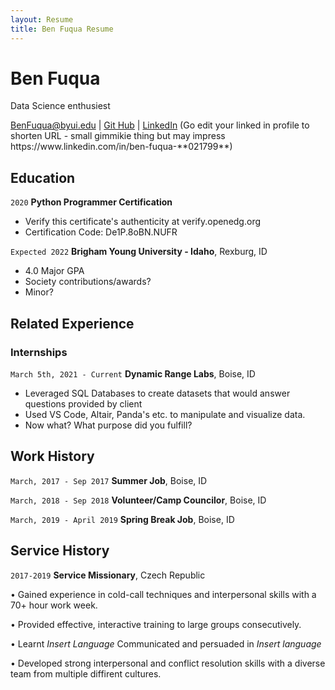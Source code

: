 ```yaml
---
layout: Resume
title: Ben Fuqua Resume
---
```

# Ben Fuqua
Data Science enthusiest

<div id="webaddress">
<a href="BenFuqua@byui.edu">BenFuqua@byui.edu</a>
| <a href="https://github.com/cmbfuqua/">Git Hub</a>
| <a href="https://www.linkedin.com/in/ben-fuqua-021799/">LinkedIn</a> (Go edit your linked in profile to shorten URL - small gimmikie thing but may impress https://www.linkedin.com/in/ben-fuqua-**021799**)
</div>

<!-- https://www.monique.tech/the-art-of-markdown -->

## Education

`2020`
__Python Programmer Certification__

- Verify this certificate's authenticity at verify.openedg.org
- Certification Code: De1P.8oBN.NUFR


`Expected 2022`
__Brigham Young University - Idaho__, Rexburg, ID

- 4.0 Major GPA
- Society contributions/awards?
- Minor?


## Related Experience

### Internships

`March 5th, 2021 - Current`
__Dynamic Range Labs__, Boise, ID

- Leveraged SQL Databases to create datasets that would answer questions provided by client
- Used VS Code, Altair, Panda's etc. to manipulate and visualize data. 
- Now what? What purpose did you fulfill?


## Work History

`March, 2017 - Sep 2017`
__Summer Job__, Boise, ID

`March, 2018 - Sep 2018`
__Volunteer/Camp Councilor__, Boise, ID

`March, 2019 - April 2019`
__Spring Break Job__, Boise, ID

## Service History

`2017-2019`
__Service Missionary__, Czech Republic

• Gained experience in cold-call techniques and interpersonal skills with a 70+ hour work week.

• Provided effective, interactive training to large groups consecutively.

• Learnt _Insert Language_ Communicated and persuaded in _Insert language_

• Developed strong interpersonal and conflict resolution skills with a diverse team from multiple diffirent cultures.


<!-- ### Footer

Last updated: May 2013 -->

